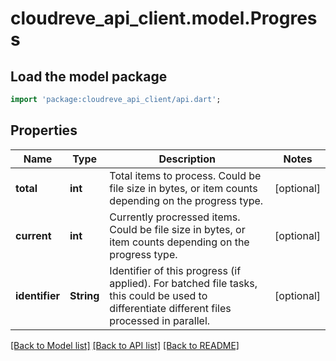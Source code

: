 # cloudreve_api_client.model.Progress

## Load the model package
```dart
import 'package:cloudreve_api_client/api.dart';
```

## Properties
Name | Type | Description | Notes
------------ | ------------- | ------------- | -------------
**total** | **int** | Total items to process. Could be file size in bytes, or item counts depending on the progress type. | [optional] 
**current** | **int** | Currently procressed items. Could be file size in bytes, or item counts depending on the progress type. | [optional] 
**identifier** | **String** | Identifier of this progress (if applied). For batched file tasks, this could be used to differentiate different files processed in parallel. | [optional] 

[[Back to Model list]](../README.md#documentation-for-models) [[Back to API list]](../README.md#documentation-for-api-endpoints) [[Back to README]](../README.md)


